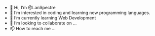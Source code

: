 - 👋 Hi, I’m @LanSpectre
- 👀 I’m interested in coding and learning new programming languages.
- 🌱 I’m currently learning Web Development
- 💞️ I’m looking to collaborate on ...
- 📫 How to reach me ...

<!---
Escorpiano-GT/Escorpiano-GT is a ✨ special ✨ repository because its `README.md` (this file) appears on your GitHub profile.
You can click the Preview link to take a look at your changes.
--->
